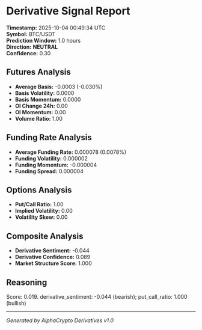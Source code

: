 # Derivative Signal Report

**Timestamp:** 2025-10-04 00:49:34 UTC  
**Symbol:** BTC/USDT  
**Prediction Window:** 1.0 hours  
**Direction:** **NEUTRAL**  
**Confidence:** 0.30

## Futures Analysis
- **Average Basis:** -0.0003 (-0.030%)
- **Basis Volatility:** 0.0000
- **Basis Momentum:** 0.0000
- **OI Change 24h:** 0.00
- **OI Momentum:** 0.00
- **Volume Ratio:** 1.00

## Funding Rate Analysis
- **Average Funding Rate:** 0.000078 (0.0078%)
- **Funding Volatility:** 0.000002
- **Funding Momentum:** -0.000004
- **Funding Spread:** 0.000004

## Options Analysis
- **Put/Call Ratio:** 1.00
- **Implied Volatility:** 0.00
- **Volatility Skew:** 0.00

## Composite Analysis
- **Derivative Sentiment:** -0.044
- **Derivative Confidence:** 0.089
- **Market Structure Score:** 1.000

## Reasoning
Score: 0.019. derivative_sentiment: -0.044 (bearish); put_call_ratio: 1.000 (bullish)

---
*Generated by AlphaCrypto Derivatives v1.0*
